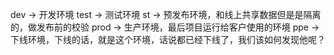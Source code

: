 dev -> 开发环境
test -> 测试环境
st -> 预发布环境，和线上共享数据但是是隔离的，做发布前的校验
prod -> 生产环境，最后项目运行给客户使用的环境
ppe -> 下线环境，下线的话，就是这个环境，话说都已经下线了，我们该如何发现他呢？